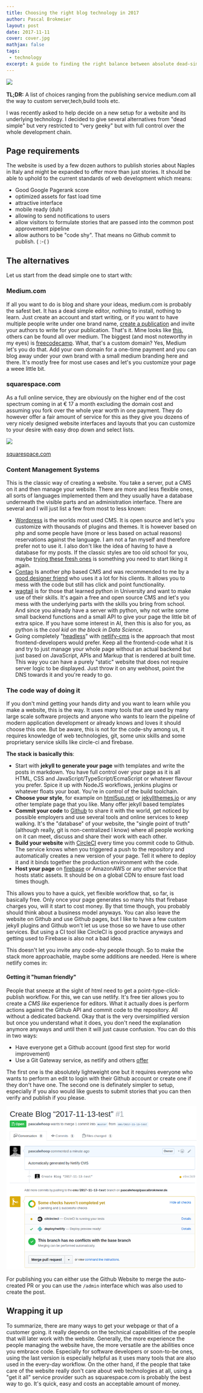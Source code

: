 ```yaml
---
title: Choosing the right blog technology in 2017
author: Pascal Brokmeier
layout: post
date: 2017-11-11
cover: cover.jpg
mathjax: false
tags: 
 - technology
excerpt: A guide to finding the right balance between absolute dead-simple usability and tech-savvy workflow allowing for a range of customisation and control abot your blog or website.
---
```


![](images/2017-11-11/cover.jpg)

**TL;DR:** A list of choices ranging from the publishing service medium.com all the way to custom server,tech,build tools etc.

I was recently asked to help decide on a new setup for a website and its underlying technology. I decided to give several alternatives from "dead simple" but very restricted to "very geeky" but with full control over the whole development chain.

## Page requirements
The website is used by a few dozen authors to publish stories about Naples in Italy and might be expanded to offer more than just stories. It should be able to uphold to the current standards of web development which means:

-   Good Google Pagerank score
-   optimized assets for fast load time
-   attractive interface
-   mobile ready (duh)
-   allowing to send notifications to users
-   allow visitors to formulate stories that are passed into the common post approvement pipeline
-   allow authors to be "code shy". That means no Github commit to publish. ( :-( )

## The alternatives

Let us start from the dead simple one to start with:

### Medium.com
If all you want to do is blog and share your ideas, medium.com is probably the safest bet. It has a dead simple editor, nothing to install, nothing to learn. Just create an account and start writing, or if you want to have multiple people write under one brand name, [create a publication](https://help.medium.com/hc/en-us/articles/115004681607-Create-publication) and invite your authors to write for your publication. That's it. Mine looks like [this](https://medium.com/curiouscaloo), others can be found all over medium. The biggest (and most noteworthy in my eyes) is [freecodecamp](https://medium.freecodecamp.org/). What, that's a custom domain? Yes, Medium let's you do that. Add your own domain for a one-time payment and you can blog away under your own brand with a small medium branding here and there. It's mostly free for most use cases and let's you customize your page a weee little bit.

### squarespace.com

As a full online service, they are obviously on the higher end of the cost spectrum coming in at € 17 a month excluding the domain cost and assuming you fork over the whole year worth in one payment. They do however offer a fair amount of service for this as they give you dozens of very nicely designed website interfaces and layouts that you can customize to your desire with easy drop down and select lists.

![](images/2017-11-11/squarespace-screenshot.png)

[squarespace.com](http://squarespace.com)

### Content Management Systems

This is the classic way of creating a website. You take a server, put a CMS on it and then manage your website. There are more and less flexible ones, all sorts of languages implemented them and they usually have a database underneath the visible parts and an administration interface. There are several and I will just list a few from most to less known:

-   [Wordpress](https://wordpress.org/) is the worlds most used CMS. It is open source and let's you customize with thousands of plugins and themes. It is however based on php and some people have (more or less based on actual reasons) reservations against the language. I am not a fan myself and therefore prefer not to use it. I also don't like the idea of having to have a database for my posts. If the classic styles are too old school for you, maybe [trying these fresh ones](https://themebeans.com) is something you need to start liking it again.
-   [Contao](https://contao.org) Is another php based CMS and was recommended to me by a [good designer friend](www.marco-a.de) who uses it a lot for his clients. It allows you to mess with the code but still has click and point functionality.
-   [wagtail](https://wagtail.io/) is for those that learned python in University and want to make use of their skills. It's again a free and open source CMS and let's you mess with the underlying parts with the skills you bring from school. And since you already have a server with python, why not write some small backend functions and a small API to give your page the little bit of extra spice. If you have some interest in AI, then this is also for you, as python is the *cool kid on the block in Data Science*.
-   Going completely "[headless](https://headlesscms.org/)" with [netlify-cms](https://www.netlifycms.org/) is the approach that most frontend-developers would prefer. Keep all the frontend-code what it is and try to just manage your whole page without an actual backend but just based on JavaScript, APIs and Markup that is rendered at built time. This way you can have a purely "static" website that does not require server logic to be displayed. Just throw it on any webhost, point the DNS towards it and you're ready to go.

### The code way of doing it

If you don't mind getting your hands dirty and you want to learn while you make a website, this is the way. It uses many tools that are used by many large scale software projects and anyone who wants to learn the pipeline of modern application development or already knows and loves it should choose this one. But be aware, this is not for the code-shy among us, it requires knowledge of web technologies, git, some unix skills and some proprietary service skills like circle-ci and firebase.

**The stack is basically this**:

-   Start with **jekyll to generate your page** with templates and write the posts in markdown. You have full control over your page as it is all HTML, CSS and JavaScript/TypeScript/EcmaScript or whatever flavour you prefer. Spice it up with NodeJS workflows, jenkins plugins or whatever floats your boat. You're in control of the build toolchain.
-   **Choose your style**, for example on [html5up.net](https://html5up.net/) or [jekyllthemes.io](https://www.jekyllthemes.io/) or any other template page that you like. Many offer jekyll based templates
-   **Commit your code** to [Github](https://github.com) to share it with the world, get noticed by possible employers and use several tools and online services to keep walking. It's the "database" of your website, the "single point of truth" (although really, git is non-centralized I know) where all people working on it can meet, discuss and share their work with each other.
-   **Build your website** with [CircleCI](https://circleci.com) every time you commit code to Github. The service knows when you triggered a push to the repository and automatically creates a new version of your page. Tell it where to deploy it and it binds together the production environment with the code.
-   **Host your page** on [firebase](https://firebase.google.com) or AmazonAWS or any other service that hosts static assets. It should be on a global CDN to ensure fast load times though.

This allows you to have a quick, yet flexible workflow that, so far, is basically free. Only once your page generates so many hits that firebase charges you, will it start to cost money. By that time though, you probably should think about a business model anyways.
You can also leave the website on Github and use Github pages, but I like to have a few custom jekyll plugins and Github won't let us use those so we have to use other services. But using a CI tool like CircleCI is good practice anyways and getting used to Firebase is also not a bad idea.

This doesn't let you invite any code-shy people though. So to make the stack more approachable, maybe some additions are needed. Here is where netlify comes in:

#### Getting it "human friendly"

People that sneeze at the sight of html need to get a point-type-click-publish workflow. For this, we can use netlify. It's free tier allows you to create a *CMS like* experience for editors. What it actually does is perform actions against the Github API and commit code to the repository. All without a dedicated backend. Okay that is the very oversimplified version but once you understand what it does, you don't need the explanation anymore anyways and until then it will just cause confusion. You can do this in two ways:

-   Have everyone get a Github account (good first step for world improvement)
-   Use a Git Gateway service, as netlify and others [offer](https://www.netlifycms.org/docs/#configuration)

The first one is the absolutely lightweight one but it requires everyone who wants to perform an edit to login with their Github account or create one if they don't have one. The second one is definately simpler to setup, especially if you also would like guests to submit stories that you can then verify and publish if you please.

![](./pull-request-example.png )

For publishing you can either use the Github Website to merge the auto-created PR or you can use the `/admin` interface which was also used to create the post.

## Wrapping it up

To summarize, there are many ways to get your webpage or that of a customer going. it really depends on the technical capabilities of the people that will later work with the website. Generally, the more experience the people managing the website have, the more versatile are the abilities once you embrace code. Especially for software developers or soon-to-be ones, using the last version is especially helpful as it uses many tools that are also used in the every-day workflow. On the other hand, if the people that take care of the website really don't care about web technologies at all, using a "get it all" service provider such as squarespace.com is probably the best way to go. It's quick, easy and costs an acceptable amount of money.
